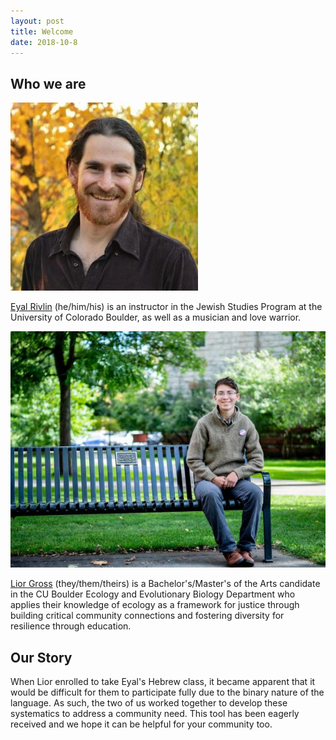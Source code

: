 ```yaml
---
layout: post
title: Welcome
date: 2018-10-8
---
```


## Who we are

![Image Alternative Text](images/rivlin_sqaure_0.jpg "Eyal Rivlin")

[Eyal Rivlin](https://www.colorado.edu/jewishstudies/faculty-and-staff/faculty/eyal-rivlin) (he/him/his) is an instructor in the Jewish Studies Program at the University of Colorado Boulder, as well as a musician and love warrior. 


![Image Alternative Text](images/lior_gross-9.jpg "Lior Gross")

[Lior Gross](https://www.colorado.edu/today/2018/10/04/pushing-boundaries-student-works-restore-fragile-veneer-biocrust-american-west) (they/them/theirs) is a Bachelor's/Master's of the Arts candidate in the CU Boulder Ecology and Evolutionary Biology Department who applies their knowledge of ecology as a framework for justice through building critical community connections and fostering diversity for resilience through education.

## Our Story
When Lior enrolled to take Eyal's Hebrew class, it became apparent that it would be difficult for them to participate fully due to the binary nature of the language. As such, the two of us worked together to develop these systematics to address a community need. This tool has been eagerly received and we hope it can be helpful for your community too.
